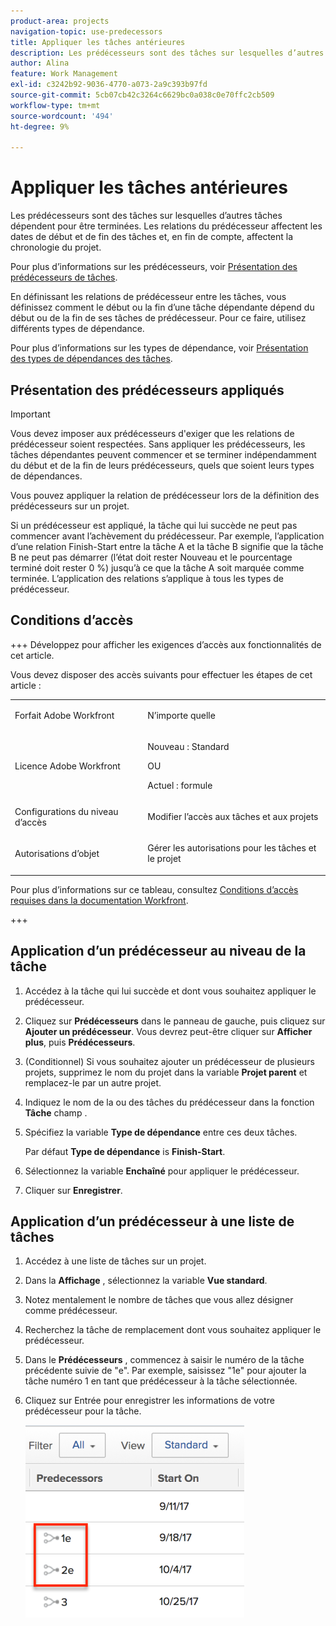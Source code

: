 ```yaml
---
product-area: projects
navigation-topic: use-predecessors
title: Appliquer les tâches antérieures
description: Les prédécesseurs sont des tâches sur lesquelles d’autres tâches dépendent pour être terminées. Les relations du prédécesseur affectent les dates de début et de fin des tâches et, en fin de compte, affectent la chronologie du projet.
author: Alina
feature: Work Management
exl-id: c3242b92-9036-4770-a073-2a9c393b97fd
source-git-commit: 5cb07cb42c3264c6629bc0a038c0e70ffc2cb509
workflow-type: tm+mt
source-wordcount: '494'
ht-degree: 9%

---
```


# Appliquer les tâches antérieures

<!-- Audited: 2/2024 -->

Les prédécesseurs sont des tâches sur lesquelles d’autres tâches dépendent pour être terminées. Les relations du prédécesseur affectent les dates de début et de fin des tâches et, en fin de compte, affectent la chronologie du projet.

Pour plus d’informations sur les prédécesseurs, voir [Présentation des prédécesseurs de tâches](../../../manage-work/tasks/use-prdcssrs/predecessors-overview.md).

En définissant les relations de prédécesseur entre les tâches, vous définissez comment le début ou la fin d’une tâche dépendante dépend du début ou de la fin de ses tâches de prédécesseur. Pour ce faire, utilisez différents types de dépendance.

Pour plus d’informations sur les types de dépendance, voir [Présentation des types de dépendances des tâches](../../../manage-work/tasks/use-prdcssrs/task-dependency-types.md).

## Présentation des prédécesseurs appliqués

>[!IMPORTANT]
>
>Vous devez imposer aux prédécesseurs d&#39;exiger que les relations de prédécesseur soient respectées. Sans appliquer les prédécesseurs, les tâches dépendantes peuvent commencer et se terminer indépendamment du début et de la fin de leurs prédécesseurs, quels que soient leurs types de dépendances.

Vous pouvez appliquer la relation de prédécesseur lors de la définition des prédécesseurs sur un projet.

Si un prédécesseur est appliqué, la tâche qui lui succède ne peut pas commencer avant l’achèvement du prédécesseur. Par exemple, l’application d’une relation Finish-Start entre la tâche A et la tâche B signifie que la tâche B ne peut pas démarrer (l’état doit rester Nouveau et le pourcentage terminé doit rester 0 %) jusqu’à ce que la tâche A soit marquée comme terminée. L’application des relations s’applique à tous les types de prédécesseur.

## Conditions d’accès

+++ Développez pour afficher les exigences d’accès aux fonctionnalités de cet article.

Vous devez disposer des accès suivants pour effectuer les étapes de cet article :

<table style="table-layout:auto"> 
 <col> 
 <col> 
 <tbody> 
  <tr> 
   <td role="rowheader">Forfait Adobe Workfront</td> 
   <td> <p>N’importe quelle</p> </td> 
  </tr> 
  <tr> 
   <td role="rowheader">Licence Adobe Workfront</td> 
   <td>
      <p>Nouveau : Standard</p> 
      <p>OU</p>
      <p>Actuel : formule</p>
   </td> 
  </tr> 
  <tr> 
   <td role="rowheader">Configurations du niveau d’accès</td> 
   <td> <p>Modifier l’accès aux tâches et aux projets</p> </td> 
  </tr> 
  <tr> 
   <td role="rowheader">Autorisations d’objet</td> 
   <td><p>Gérer les autorisations pour les tâches et le projet</p></td> 
  </tr> 
 </tbody> 
</table>

Pour plus d’informations sur ce tableau, consultez [Conditions d’accès requises dans la documentation Workfront](/help/quicksilver/administration-and-setup/add-users/access-levels-and-object-permissions/access-level-requirements-in-documentation.md).

+++

## Application d’un prédécesseur au niveau de la tâche

1. Accédez à la tâche qui lui succède et dont vous souhaitez appliquer le prédécesseur.
1. Cliquez sur **Prédécesseurs** dans le panneau de gauche, puis cliquez sur **Ajouter un prédécesseur**. Vous devrez peut-être cliquer sur **Afficher plus**, puis **Prédécesseurs**.
1. (Conditionnel) Si vous souhaitez ajouter un prédécesseur de plusieurs projets, supprimez le nom du projet dans la variable **Projet parent** et remplacez-le par un autre projet.
1. Indiquez le nom de la ou des tâches du prédécesseur dans la fonction **Tâche** champ .
1. Spécifiez la variable **Type de dépendance** entre ces deux tâches.

   Par défaut **Type de dépendance** is **Finish-Start**.

1. Sélectionnez la variable **Enchaîné** pour appliquer le prédécesseur.
1. Cliquer sur **Enregistrer**.

## Application d’un prédécesseur à une liste de tâches

1. Accédez à une liste de tâches sur un projet.
1. Dans la **Affichage** , sélectionnez la variable **Vue standard**.

1. Notez mentalement le nombre de tâches que vous allez désigner comme prédécesseur.
1. Recherchez la tâche de remplacement dont vous souhaitez appliquer le prédécesseur.
1. Dans le **Prédécesseurs** , commencez à saisir le numéro de la tâche précédente suivie de &quot;e&quot;. Par exemple, saisissez &quot;1e&quot; pour ajouter la tâche numéro 1 en tant que prédécesseur à la tâche sélectionnée.
1. Cliquez sur Entrée pour enregistrer les informations de votre prédécesseur pour la tâche.

   ![prédécesseur_forced_in_list.png](assets/predecessor-enforced-in-list-350x308.png)
